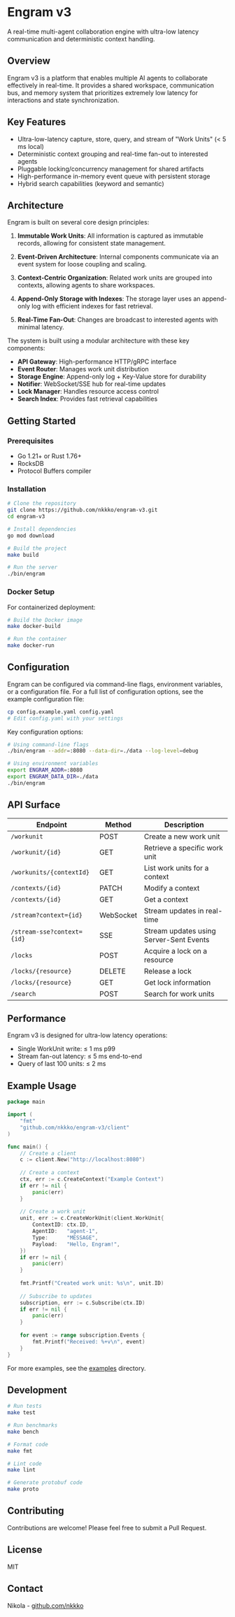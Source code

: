 # Engram v3

A real-time multi-agent collaboration engine with ultra-low latency communication and deterministic context handling.

## Overview

Engram v3 is a platform that enables multiple AI agents to collaborate effectively in real-time. It provides a shared workspace, communication bus, and memory system that prioritizes extremely low latency for interactions and state synchronization.

## Key Features

- Ultra-low-latency capture, store, query, and stream of "Work Units" (< 5 ms local)
- Deterministic context grouping and real-time fan-out to interested agents
- Pluggable locking/concurrency management for shared artifacts
- High-performance in-memory event queue with persistent storage
- Hybrid search capabilities (keyword and semantic)

## Architecture

Engram is built on several core design principles:

1. **Immutable Work Units**: All information is captured as immutable records, allowing for consistent state management.

2. **Event-Driven Architecture**: Internal components communicate via an event system for loose coupling and scaling.

3. **Context-Centric Organization**: Related work units are grouped into contexts, allowing agents to share workspaces.

4. **Append-Only Storage with Indexes**: The storage layer uses an append-only log with efficient indexes for fast retrieval.

5. **Real-Time Fan-Out**: Changes are broadcast to interested agents with minimal latency.

The system is built using a modular architecture with these key components:

- **API Gateway**: High-performance HTTP/gRPC interface
- **Event Router**: Manages work unit distribution
- **Storage Engine**: Append-only log + Key-Value store for durability
- **Notifier**: WebSocket/SSE hub for real-time updates
- **Lock Manager**: Handles resource access control
- **Search Index**: Provides fast retrieval capabilities

## Getting Started

### Prerequisites

- Go 1.21+ or Rust 1.76+
- RocksDB
- Protocol Buffers compiler

### Installation

```bash
# Clone the repository
git clone https://github.com/nkkko/engram-v3.git
cd engram-v3

# Install dependencies
go mod download

# Build the project
make build

# Run the server
./bin/engram
```

### Docker Setup

For containerized deployment:

```bash
# Build the Docker image
make docker-build

# Run the container
make docker-run
```

## Configuration

Engram can be configured via command-line flags, environment variables, or a configuration file. For a full list of configuration options, see the example configuration file:

```bash
cp config.example.yaml config.yaml
# Edit config.yaml with your settings
```

Key configuration options:

```bash
# Using command-line flags
./bin/engram --addr=:8080 --data-dir=./data --log-level=debug

# Using environment variables
export ENGRAM_ADDR=:8080
export ENGRAM_DATA_DIR=./data
./bin/engram
```

## API Surface

| Endpoint | Method | Description |
|----------|--------|-------------|
| `/workunit` | POST | Create a new work unit |
| `/workunit/{id}` | GET | Retrieve a specific work unit |
| `/workunits/{contextId}` | GET | List work units for a context |
| `/contexts/{id}` | PATCH | Modify a context |
| `/contexts/{id}` | GET | Get a context |
| `/stream?context={id}` | WebSocket | Stream updates in real-time |
| `/stream-sse?context={id}` | SSE | Stream updates using Server-Sent Events |
| `/locks` | POST | Acquire a lock on a resource |
| `/locks/{resource}` | DELETE | Release a lock |
| `/locks/{resource}` | GET | Get lock information |
| `/search` | POST | Search for work units |

## Performance

Engram v3 is designed for ultra-low latency operations:

- Single WorkUnit write: ≤ 1 ms p99
- Stream fan-out latency: ≤ 5 ms end-to-end
- Query of last 100 units: ≤ 2 ms

## Example Usage

```go
package main

import (
    "fmt"
    "github.com/nkkko/engram-v3/client"
)

func main() {
    // Create a client
    c := client.New("http://localhost:8080")
    
    // Create a context
    ctx, err := c.CreateContext("Example Context")
    if err != nil {
        panic(err)
    }
    
    // Create a work unit
    unit, err := c.CreateWorkUnit(client.WorkUnit{
        ContextID: ctx.ID,
        AgentID:   "agent-1",
        Type:      "MESSAGE",
        Payload:   "Hello, Engram!",
    })
    if err != nil {
        panic(err)
    }
    
    fmt.Printf("Created work unit: %s\n", unit.ID)
    
    // Subscribe to updates
    subscription, err := c.Subscribe(ctx.ID)
    if err != nil {
        panic(err)
    }
    
    for event := range subscription.Events {
        fmt.Printf("Received: %+v\n", event)
    }
}
```

For more examples, see the [examples](./examples) directory.

## Development

```bash
# Run tests
make test

# Run benchmarks
make bench

# Format code
make fmt

# Lint code
make lint

# Generate protobuf code
make proto
```

## Contributing

Contributions are welcome! Please feel free to submit a Pull Request.

## License

MIT

## Contact

Nikola - [github.com/nkkko](https://github.com/nkkko)